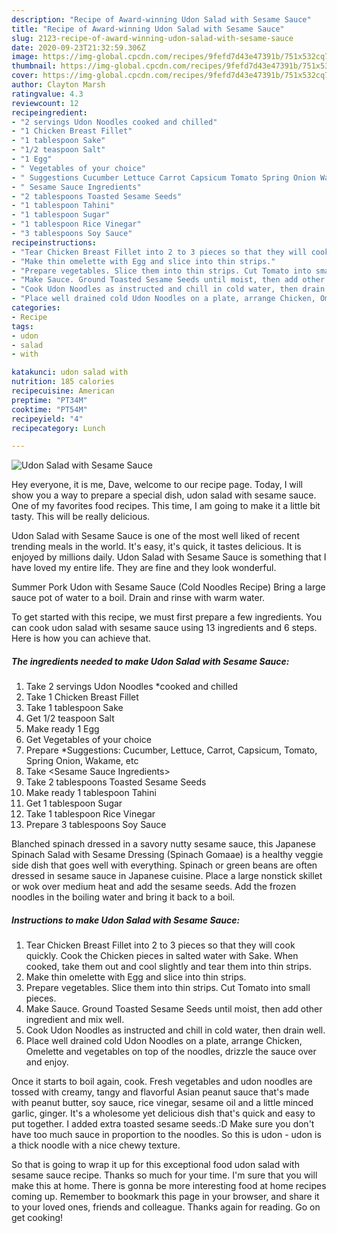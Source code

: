 ```yaml
---
description: "Recipe of Award-winning Udon Salad with Sesame Sauce"
title: "Recipe of Award-winning Udon Salad with Sesame Sauce"
slug: 2123-recipe-of-award-winning-udon-salad-with-sesame-sauce
date: 2020-09-23T21:32:59.306Z
image: https://img-global.cpcdn.com/recipes/9fefd7d43e47391b/751x532cq70/udon-salad-with-sesame-sauce-recipe-main-photo.jpg
thumbnail: https://img-global.cpcdn.com/recipes/9fefd7d43e47391b/751x532cq70/udon-salad-with-sesame-sauce-recipe-main-photo.jpg
cover: https://img-global.cpcdn.com/recipes/9fefd7d43e47391b/751x532cq70/udon-salad-with-sesame-sauce-recipe-main-photo.jpg
author: Clayton Marsh
ratingvalue: 4.3
reviewcount: 12
recipeingredient:
- "2 servings Udon Noodles cooked and chilled"
- "1 Chicken Breast Fillet"
- "1 tablespoon Sake"
- "1/2 teaspoon Salt"
- "1 Egg"
- " Vegetables of your choice"
- " Suggestions Cucumber Lettuce Carrot Capsicum Tomato Spring Onion Wakame etc"
- " Sesame Sauce Ingredients"
- "2 tablespoons Toasted Sesame Seeds"
- "1 tablespoon Tahini"
- "1 tablespoon Sugar"
- "1 tablespoon Rice Vinegar"
- "3 tablespoons Soy Sauce"
recipeinstructions:
- "Tear Chicken Breast Fillet into 2 to 3 pieces so that they will cook quickly. Cook the Chicken pieces in salted water with Sake. When cooked, take them out and cool slightly and tear them into thin strips."
- "Make thin omelette with Egg and slice into thin strips."
- "Prepare vegetables. Slice them into thin strips. Cut Tomato into small pieces."
- "Make Sauce. Ground Toasted Sesame Seeds until moist, then add other ingredient and mix well."
- "Cook Udon Noodles as instructed and chill in cold water, then drain well."
- "Place well drained cold Udon Noodles on a plate, arrange Chicken, Omelette and vegetables on top of the noodles, drizzle the sauce over and enjoy."
categories:
- Recipe
tags:
- udon
- salad
- with

katakunci: udon salad with 
nutrition: 185 calories
recipecuisine: American
preptime: "PT34M"
cooktime: "PT54M"
recipeyield: "4"
recipecategory: Lunch

---
```



![Udon Salad with Sesame Sauce](https://img-global.cpcdn.com/recipes/9fefd7d43e47391b/751x532cq70/udon-salad-with-sesame-sauce-recipe-main-photo.jpg)

Hey everyone, it is me, Dave, welcome to our recipe page. Today, I will show you a way to prepare a special dish, udon salad with sesame sauce. One of my favorites food recipes. This time, I am going to make it a little bit tasty. This will be really delicious.

Udon Salad with Sesame Sauce is one of the most well liked of recent trending meals in the world. It's easy, it's quick, it tastes delicious. It is enjoyed by millions daily. Udon Salad with Sesame Sauce is something that I have loved my entire life. They are fine and they look wonderful.

Summer Pork Udon with Sesame Sauce (Cold Noodles Recipe) Bring a large sauce pot of water to a boil. Drain and rinse with warm water.


To get started with this recipe, we must first prepare a few ingredients. You can cook udon salad with sesame sauce using 13 ingredients and 6 steps. Here is how you can achieve that.

<!--inarticleads1-->

##### The ingredients needed to make Udon Salad with Sesame Sauce:

1. Take 2 servings Udon Noodles *cooked and chilled
1. Take 1 Chicken Breast Fillet
1. Take 1 tablespoon Sake
1. Get 1/2 teaspoon Salt
1. Make ready 1 Egg
1. Get  Vegetables of your choice
1. Prepare  *Suggestions: Cucumber, Lettuce, Carrot, Capsicum, Tomato, Spring Onion, Wakame, etc
1. Take  &lt;Sesame Sauce Ingredients&gt;
1. Take 2 tablespoons Toasted Sesame Seeds
1. Make ready 1 tablespoon Tahini
1. Get 1 tablespoon Sugar
1. Take 1 tablespoon Rice Vinegar
1. Prepare 3 tablespoons Soy Sauce


Blanched spinach dressed in a savory nutty sesame sauce, this Japanese Spinach Salad with Sesame Dressing (Spinach Gomaae) is a healthy veggie side dish that goes well with everything. Spinach or green beans are often dressed in sesame sauce in Japanese cuisine. Place a large nonstick skillet or wok over medium heat and add the sesame seeds. Add the frozen noodles in the boiling water and bring it back to a boil. 

<!--inarticleads2-->

##### Instructions to make Udon Salad with Sesame Sauce:

1. Tear Chicken Breast Fillet into 2 to 3 pieces so that they will cook quickly. Cook the Chicken pieces in salted water with Sake. When cooked, take them out and cool slightly and tear them into thin strips.
1. Make thin omelette with Egg and slice into thin strips.
1. Prepare vegetables. Slice them into thin strips. Cut Tomato into small pieces.
1. Make Sauce. Ground Toasted Sesame Seeds until moist, then add other ingredient and mix well.
1. Cook Udon Noodles as instructed and chill in cold water, then drain well.
1. Place well drained cold Udon Noodles on a plate, arrange Chicken, Omelette and vegetables on top of the noodles, drizzle the sauce over and enjoy.


Once it starts to boil again, cook. Fresh vegetables and udon noodles are tossed with creamy, tangy and flavorful Asian peanut sauce that&#39;s made with peanut butter, soy sauce, rice vinegar, sesame oil and a little minced garlic, ginger. It&#39;s a wholesome yet delicious dish that&#39;s quick and easy to put together. I added extra toasted sesame seeds.:D Make sure you don&#39;t have too much sauce in proportion to the noodles. So this is udon - udon is a thick noodle with a nice chewy texture. 

So that is going to wrap it up for this exceptional food udon salad with sesame sauce recipe. Thanks so much for your time. I'm sure that you will make this at home. There is gonna be more interesting food at home recipes coming up. Remember to bookmark this page in your browser, and share it to your loved ones, friends and colleague. Thanks again for reading. Go on get cooking!
